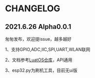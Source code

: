 # CHANGELOG

## 2021.6.26 Alpha0.0.1

匆匆发布，欢迎提issue，越多越好

1、支持GPIO,ADC,IIC,SPI,UART,WLAN联网

2、文档参考[LuatOS仓库](https://gitee.com/openLuat/LuatOS)，API通用

3、esp32.py为刷机工具，目前无ui版

